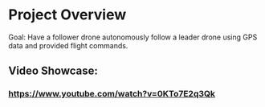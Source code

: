# Project Overview
Goal: Have a follower drone autonomously follow a leader drone using GPS data and provided flight commands.

## Video Showcase:
### https://www.youtube.com/watch?v=0KTo7E2q3Qk
